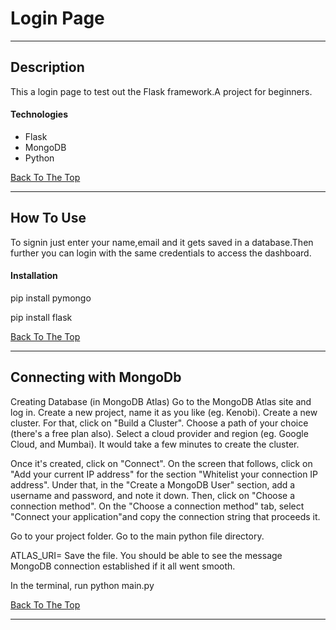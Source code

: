 # Login Page

---


## Description

This a login page to test out the Flask framework.A project for beginners.
#### Technologies

- Flask
- MongoDB
- Python

[Back To The Top](#read-me-template)

---

## How To Use

To signin just enter your name,email and it gets saved in a database.Then further you can login with the same credentials to access the dashboard.

#### Installation

pip install pymongo

pip install flask


[Back To The Top](#read-me-template)

---


## Connecting with MongoDb
Creating Database (in MongoDB Atlas)
Go to the MongoDB Atlas site and log in.
Create a new project, name it as you like (eg. Kenobi).
Create a new cluster. For that, click on "Build a Cluster".
Choose a path of your choice (there's a free plan also).
Select a cloud provider and region (eg. Google Cloud, and Mumbai).
It would take a few minutes to create the cluster.

Once it's created, click on "Connect".
On the screen that follows, click on "Add your current IP address" for the section "Whitelist your connection IP address". Under that, in the "Create a MongoDB User" section, add a username and password, and note it down. Then, click on "Choose a connection method".
On the "Choose a connection method" tab, select "Connect your application"and copy the connection string that proceeds it.

Go to your project folder. Go to the main python file directory.

ATLAS_URI=<insert the connection string here> Save the file.
You should be able to see the message
MongoDB connection established
if it all went smooth.
  

In the terminal, run
python main.py
  
  
  
[Back To The Top](#read-me-template)

---

